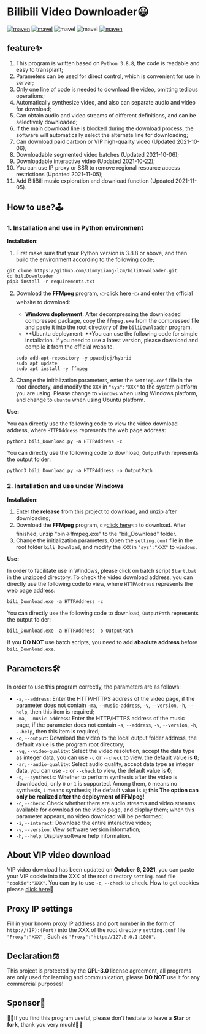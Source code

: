 # Bilibili Video Downloader😀

[![maven](https://img.shields.io/badge/Python-3.8.8-blue.svg)](https://www.python.org/)  [![mavel](https://img.shields.io/badge/GPL-3.0-red.svg)](https://github.com/JimmyLiang-lzm/biliDownloader/blob/master/LICENSE) ![mavel](https://img.shields.io/badge/requests-2.26.0-green.svg) ![mavel](https://img.shields.io/badge/tqdm-4.62.1-green.svg) [![maven](https://img.shields.io/badge/BiliDownloader_GUI-1.3-pink.svg)](https://github.com/JimmyLiang-lzm/biliDownloader_GUI)

## feature✨

1. This program is written based on `Python 3.8.8`, the code is readable and easy to transplant;
2. Parameters can be used for direct control, which is convenient for use in server; 
3. Only one line of code is needed to download the video, omitting tedious operations;
4. Automatically synthesize video, and also can separate audio and video for download;
5. Can obtain audio and video streams of different definitions, and can be selectively downloaded;
6. If the main download line is blocked during the download process, the software will automatically select the alternate line for downloading;
7. Can download paid cartoon or VIP high-quality video (Updated 2021-10-06);
8. Downloadable segmented video batches (Updated 2021-10-06);
9. Downloadable interactive video (Updated 2021-10-22);
10. You can use IP proxy or SSR to remove regional resource access restrictions (Updated 2021-11-05);
11. Add BiliBili music exploration and download function (Updated 2021-11-05).


## How to use?🕹

### 1. Installation and use in Python environment

**Installation**:

1. First make sure that your Python version is 3.8.8 or above, and then build the environment according to the following code;

```shell
git clone https://github.com/JimmyLiang-lzm/biliDownloader.git
cd biliDownloader
pip3 install -r requirements.txt
```

2. Download the **FFMpeg** program, 👉[click here](http://ffmpeg.org/download.html) 👈 and enter the official website to download:

   * **Windows deployment**: After decompressing the downloaded compressed package, copy the `ffmpeg.exe` from the compressed file and paste it into the root directory of the `biliDownloader` program.
   * **Ubuntu deployment: **You can use the following code for simple installation. If you need to use a latest version, please download and compile it from the official website.

   ```shell
   sudo add-apt-repository -y ppa:djcj/hybrid
   sudo apt update
   sudo apt install -y ffmpeg
   ```

3. Change the initialization parameters, enter the `setting.conf` file in the root directory, and modify the `XXX` in `"sys":"XXX"` to the system platform you are using. Please change to `windows` when using Windows platform, and change to `ubuntu` when using Ubuntu platform.

**Use:**

You can directly use the following code to view the video download address, where `HTTPAddress` represents the web page address:

```shell
python3 bili_Download.py -a HTTPAddress -c
```

You can directly use the following code to download, `OutputPath` represents the output folder:

```shell
python3 bili_Download.py -a HTTPAddress -o OutputPath
```

### 2. Installation and use under Windows

**Installation:**

1. Enter the **release** from this project to download, and unzip after downloading;
2. Download the **FFMpeg** program, 👉[click here](https://www.gyan.dev/ffmpeg/builds/packages/ffmpeg-2021-08-14-git-acd079843b-full_build.7z)👈 to download. After finished, unzip "bin->ffmpeg.exe" to the "bili_Download" folder.
3. Change the initialization parameters. Open the `setting.conf` file in the root folder `bili_Download`, and modify the `XXX` in `"sys":"XXX"` to `windows`.

**Use:**

In order to facilitate use in Windows, please click on batch script `Start.bat` in the unzipped directory. To check the video download address, you can directly use the following code to view, where `HTTPAddress` represents the web page address:

```shell
bili_Download.exe -a HTTPAddress -c
```

You can directly use the following code to download, `OutputPath` represents the output folder:

```shell
bili_Download.exe -a HTTPAddress -o OutputPath
```

If you **DO NOT** use batch scripts, you need to add **absolute address** before `bili_Download.exe`.

## Parameters🛠

In order to use this program correctly, the parameters are as follows:

* `-a`, `--address`: Enter the HTTP/HTTPS address of the video page, if the parameter does not contain `-ma`, `--music-address`, `-v`, `--version`, `-h`, `--help`, then this item is required;
* `-ma`, `--music-address`: Enter the HTTP/HTTPS address of the music page, if the parameter does not contain `-a`, `--address`, `-v`, `--version`, `-h`, `--help`, then this item is required;
* `-o`, `--output`: Download the video to the local output folder address, the default value is the program root directory;
* `-vq`, `--video-quality`: Select the video resolution, accept the data type as integer data, you can use `-c` or `--check` to view, the default value is **0**;
* `-ar`, `--audio-quality`: Select audio quality, accept data type as integer data, you can use `-c` or `--check` to view, the default value is **0**;
* `-s`, `--synthesis`: Whether to perform synthesis after the video is downloaded, only `0` or `1` is supported. Among them, `0` means no synthesis, `1` means synthesis; the default value is ``1``; **this The option can only be realized after the deployment of FFMpeg!**
* `-c`, `--check`: Check whether there are audio streams and video streams available for download on the video page, and display them; when this parameter appears, no video download will be performed;
* `-i`, `--interact`: Download the entire interactive video;
* `-v`, `--version`: View software version information;
* `-h`, `--help`: Display software help information.

## About VIP video download

VIP video download has been updated on **October 6, 2021**, you can paste your VIP cookie into the XXX of the root directory `setting.conf` file `"cookie":"XXX"`. You can try to use `-c`, `--check` to check. How to get cookies please [click here](https://jimmyliang-lzm.github.io/2021/10/05/Get_bilibili_cookie/)🤞

## Proxy IP settings

Fill in your known proxy IP address and port number in the form of `http://(IP):(Port)` into the XXX of the root directory `setting.conf` file `"Proxy":"XXX"` , Such as `"Proxy":"http://127.0.0.1:1080"`.

## Declaration⚖

This project is protected by the **GPL-3.0** license agreement, all programs are only used for learning and communication, please **DO NOT** use it for any commercial purposes!

## Sponsor🤝

💖💖If you find this program useful, please don’t hesitate to leave a **Star** or **fork**, thank you very much!💖💖